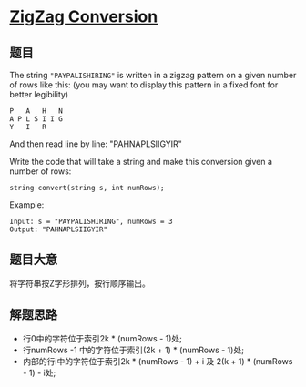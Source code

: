 # [ZigZag Conversion](https://leetcode-cn.com/problems/zigzag-conversion/)

## 题目

The string `"PAYPALISHIRING"` is written in a zigzag pattern on a given number of rows like this: (you may want to display this pattern in a fixed font for better legibility)

```
P   A   H   N
A P L S I I G
Y   I   R
```


And then read line by line: "PAHNAPLSIIGYIR"

Write the code that will take a string and make this conversion given a number of rows:

`string convert(string s, int numRows);`

Example:

```
Input: s = "PAYPALISHIRING", numRows = 3
Output: "PAHNAPLSIIGYIR"
```

## 题目大意

将字符串按Z字形排列，按行顺序输出。

## 解题思路

* 行0中的字符位于索引2k * (numRows - 1)处;
* 行numRows -1 中的字符位于索引(2k + 1) * (numRows - 1)处;
* 内部的行i中的字符位于索引2k * (numRows - 1) + i 及 2(k + 1) * (numRows - 1) - i处;

